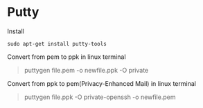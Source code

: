 # Putty
Install
```
sudo apt-get install putty-tools
```
Convert from pem to ppk in linux terminal
> puttygen file.pem -o newfile.ppk -O private

Convert from ppk to pem(Privacy-Enhanced Mail) in linux terminal
> puttygen file.ppk -O private-openssh -o newfile.pem
